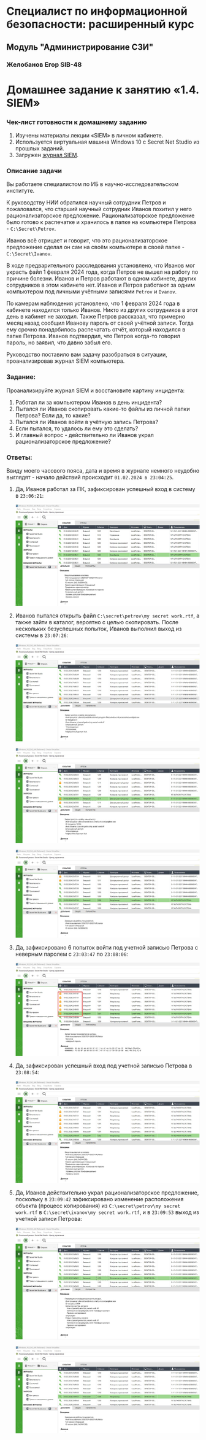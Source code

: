 # Специалист по информационной безопасности: расширенный курс
## Модуль "Администрирование СЗИ"
### Желобанов Егор SIB-48

# Домашнее задание к занятию «1.4. SIEM»

### Чек-лист готовности к домашнему заданию

1. Изучены материалы лекции «SIEM» в личном кабинете.
2. Используется виртуальная машина Windows 10 с Secret Net Studio из прошлых заданий.
3. Загружен [журнал SIEM](assets/Secret%20Net%20Studio.evtx).

### Описание задачи

Вы работаете специалистом по ИБ в научно-исследовательском институте.

К руководству НИИ обратился научный сотрудник Петров и пожаловался, что старший научный сотрудник Иванов похитил у него рационализаторское предложение. Рационализаторское предложение было готово к распечатке и хранилось в папке на компьютере Петрова - `C:\Secret\Petrov`. 

Иванов всё отрицает и говорит, что это рационализаторское предложение сделал он сам на своём компьютере в своей папке - `C:\Secret\Ivanov`.

В ходе предварительного расследования установлено, что Иванов мог украсть файл 1 февраля 2024 года, когда Петров не вышел на работу по причине болезни. Иванов и Петров работают в одном кабинете, других сотрудников в этом кабинете нет. Иванов и Петров работают за одним компьютером под личными учётными записями `Petrov` и `Ivanov`. 

По камерам наблюдения установлено, что 1 февраля 2024 года в кабинете находился только Иванов. Никто из других сотрудников в этот день в кабинет не заходил. Также Петров рассказал, что примерно месяц назад сообщил Иванову пароль от своей учётной записи. Тогда ему срочно понадобилось распечатать отчёт, который находился в папке Петрова. Иванов подтвердил, что Петров когда-то говорил пароль, но заявил, что давно забыл его.

Руководство поставило вам задачу разобраться в ситуации, проанализировав журнал SIEM компьютера.

### Задание:

Проанализируйте журнал SIEM и восстановите картину инцидента:

1. Работал ли за компьютером Иванов в день инцидента?
2. Пытался ли Иванов скопировать какие-то файлы из личной папки Петрова? Если да, то какие?
3. Пытался ли Иванов войти в учётную запись Петрова?
4. Если пытался, то удалось ли ему это сделать?
5. И главный вопрос - действительно ли Иванов украл рационализаторское предложение?

### Ответы:

Ввиду моего часового пояса, дата и время в журнале немного неудобно выглядят - начало действий происходит `01.02.2024 в 23:04:25`.

1. Да, Иванов работал за ПК, зафиксирован успешный вход в систему в `23:06:21`:

    ![](assets/1_login_ivanov.jpg)

2. Иванов пытался открыть файл `C:\secret\petrov\my secret work.rtf`, а также зайти в каталог, вероятно с целью скопировать.
   После нескольких безуспешных попыток, Иванов выполнил выход из системы в `23:07:26`:

   ![](assets/2_ivanov_cannot_open_file.jpg)

   ![](assets/3_ivanov_cannot_open_file.jpg)

   ![](assets/4_logout_ivanov.jpg)

3. Да, зафиксировано 6 попыток войти под учетной записью Петрова с неверным паролем с `23:03:47` по `23:08:06`:

   ![](assets/5_petrov_incorrect_password.jpg)

4. Да, зафиксирован успешный вход под учетной записью Петрова в `23:08:54`:

   ![](assets/6_petrov_success_login.jpg)

5. Да, Иванов действительно украл рационализаторское предложение, поскольку в `23:09:42` зафиксировано изменение расположения
   объекта (процесс копирования) из `C:\secret\petrov\my secret work.rtf` в `C:\secret\ivanov\my secret work.rtf`, и в `23:09:53` выход из учетной записи Петрова:

   ![](assets/7_petrov_copy_file.jpg)

   ![](assets/8_petrov_logout.jpg)
